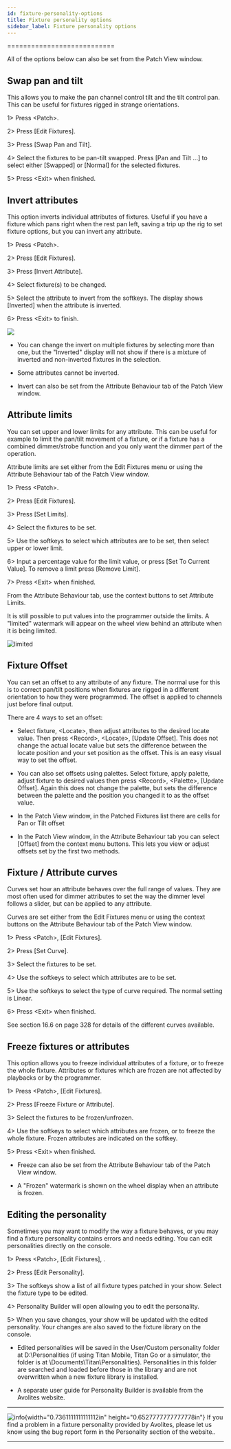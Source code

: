 ```yaml
---
id: fixture-personality-options 
title: Fixture personality options
sidebar_label: Fixture personality options
---
```

===========================

All of the options below can also be set from the Patch View window.

Swap pan and tilt
-----------------

This allows you to make the pan channel control tilt and the tilt
control pan. This can be useful for fixtures rigged in strange
orientations.

1\> Press \<Patch\>.

2\> Press \[Edit Fixtures\].

3\> Press \[Swap Pan and Tilt\].

4\> Select the fixtures to be pan-tilt swapped. Press \[Pan and Tilt
...\] to select either \[Swapped\] or \[Normal\] for the selected
fixtures.

5\> Press \<Exit\> when finished.

Invert attributes
-----------------

This option inverts individual attributes of fixtures. Useful if you
have a fixture which pans right when the rest pan left, saving a trip up
the rig to set fixture options, but you can invert any attribute.

1\> Press \<Patch\>.

2\> Press \[Edit Fixtures\].

3\> Press \[Invert Attribute\].

4\> Select fixture(s) to be changed.

5\> Select the attribute to invert from the softkeys. The display shows
\[Inverted\] when the attribute is inverted.

6\> Press \<Exit\> to finish.

![](/docs/images/image129.png)

-   You can change the invert on multiple fixtures by selecting more
    than one, but the "Inverted" display will not show if there is a
    mixture of inverted and non-inverted fixtures in the selection.

-   Some attributes cannot be inverted.

-   Invert can also be set from the Attribute Behaviour tab of the Patch
    View window.

Attribute limits
----------------

You can set upper and lower limits for any attribute. This can be useful
for example to limit the pan/tilt movement of a fixture, or if a fixture
has a combined dimmer/strobe function and you only want the dimmer part
of the operation.

Attribute limits are set either from the Edit Fixtures menu or using the
Attribute Behaviour tab of the Patch View window.

1\> Press \<Patch\>.

2\> Press \[Edit Fixtures\].

3\> Press \[Set Limits\].

4\> Select the fixtures to be set.

5\> Use the softkeys to select which attributes are to be set, then
select upper or lower limit.

6\> Input a percentage value for the limit value, or press \[Set To
Current Value\]. To remove a limit press \[Remove Limit\].

7\> Press \<Exit\> when finished.

From the Attribute Behaviour tab, use the context buttons to set
Attribute Limits.

It is still possible to put values into the programmer outside the
limits. A "limited" watermark will appear on the wheel view behind an
attribute when it is being limited.

![limited](/docs/images/image130.png)

Fixture Offset
--------------

You can set an offset to any attribute of any fixture. The normal use
for this is to correct pan/tilt positions when fixtures are rigged in a
different orientation to how they were programmed. The offset is applied
to channels just before final output.

There are 4 ways to set an offset:

-   Select fixture, \<Locate\>, then adjust attributes to the desired
    locate value. Then press \<Record\>, \<Locate\>, \[Update Offset\].
    This does not change the actual locate value but sets the difference
    between the locate position and your set position as the offset.
    This is an easy visual way to set the offset.

-   You can also set offsets using palettes. Select fixture, apply
    palette, adjust fixture to desired values then press \<Record\>,
    \<Palette\>, \[Update Offset\]. Again this does not change the
    palette, but sets the difference between the palette and the
    position you changed it to as the offset value.

-   In the Patch View window, in the Patched Fixtures list there are
    cells for Pan or Tilt offset

-   In the Patch View window, in the Attribute Behaviour tab you can
    select \[Offset\] from the context menu buttons. This lets you view
    or adjust offsets set by the first two methods.

Fixture / Attribute curves
--------------------------

Curves set how an attribute behaves over the full range of values. They
are most often used for dimmer attributes to set the way the dimmer
level follows a slider, but can be applied to any attribute.

Curves are set either from the Edit Fixtures menu or using the context
buttons on the Attribute Behaviour tab of the Patch View window.

1\> Press \<Patch\>, \[Edit Fixtures\].

2\> Press \[Set Curve\].

3\> Select the fixtures to be set.

4\> Use the softkeys to select which attributes are to be set.

5\> Use the softkeys to select the type of curve required. The normal
setting is Linear.

6\> Press \<Exit\> when finished.

See section 16.6 on page 328 for details of the different curves
available.

Freeze fixtures or attributes
-----------------------------

This option allows you to freeze individual attributes of a fixture, or
to freeze the whole fixture. Attributes or fixtures which are frozen are
not affected by playbacks or by the programmer.

1\> Press \<Patch\>, \[Edit Fixtures\].

2\> Press \[Freeze Fixture or Attribute\].

3\> Select the fixtures to be frozen/unfrozen.

4\> Use the softkeys to select which attributes are frozen, or to freeze
the whole fixture. Frozen attributes are indicated on the softkey.

5\> Press \<Exit\> when finished.

-   Freeze can also be set from the Attribute Behaviour tab of the Patch
    View window.

-   A "Frozen" watermark is shown on the wheel display when an attribute
    is frozen.

Editing the personality
-----------------------

Sometimes you may want to modify the way a fixture behaves, or you may
find a fixture personality contains errors and needs editing. You can
edit personalities directly on the console.

1\> Press \<Patch\>, \[Edit Fixtures\], .

2\> Press \[Edit Personality\].

3\> The softkeys show a list of all fixture types patched in your show.
Select the fixture type to be edited.

4\> Personality Builder will open allowing you to edit the personality.

5\> When you save changes, your show will be updated with the edited
personality. Your changes are also saved to the fixture library on the
console.

-   Edited personalities will be saved in the User/Custom personality
    folder at D:\\Personalities (if using Titan Mobile, Titan Go or a
    simulator, the folder is at \\Documents\\Titan\\Personalities).
    Personalities in this folder are searched and loaded before those in
    the library and are not overwritten when a new fixture library is
    installed.

-   A separate user guide for Personality Builder is available from the
    Avolites website.

  --------------------------------------------------------------------------------------------- ---------------------------------------------------------------------------------------------------------------------------------------------------------------
  ![info](/docs/images/image6.png){width="0.7361111111111112in" height="0.6527777777777778in"}   If you find a problem in a fixture personality provided by Avolites, please let us know using the bug report form in the Personality section of the website..
  --------------------------------------------------------------------------------------------- ---------------------------------------------------------------------------------------------------------------------------------------------------------------


